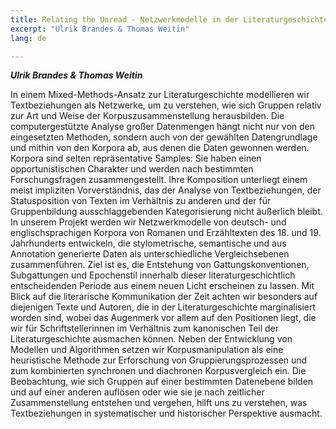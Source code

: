 ```yaml
---
title: Relating the Unread - Netzwerkmodelle in der Literaturgeschichte
excerpt: "Ulrik Brandes & Thomas Weitin"
lang: de

---
```


***Ulrik Brandes & Thomas Weitin***

In einem Mixed-Methods-Ansatz zur Literaturgeschichte modellieren wir Textbeziehungen als Netzwerke, um zu verstehen, wie sich Gruppen relativ zur Art und Weise der Korpuszusammenstellung herausbilden.
Die computergestützte Analyse großer Datenmengen hängt nicht nur von den eingesetzten Methoden, sondern auch von der gewählten Datengrundlage und mithin von den Korpora ab, aus denen die Daten gewonnen werden. Korpora sind selten repräsentative Samples: Sie haben einen opportunistischen Charakter und werden nach bestimmten Forschungsfragen zusammengestellt. Ihre Komposition unterliegt einem meist impliziten Vorverständnis, das der Analyse von Textbeziehungen, der Statusposition von Texten im Verhältnis zu anderen und der für Gruppenbildung ausschlaggebenden Kategorisierung nicht äußerlich bleibt.
In unserem Projekt werden wir Netzwerkmodelle von deutsch- und englischsprachigen Korpora von Romanen und Erzähltexten des 18. und 19. Jahrhunderts entwickeln, die stylometrische, semantische und aus Annotation generierte Daten als unterschiedliche Vergleichsebenen zusammenführen. Ziel ist es, die Entstehung von Gattungskonventionen, Subgattungen und Epochenstil innerhalb dieser literaturgeschichtlich entscheidenden Periode aus einem neuen Licht erscheinen zu lassen. Mit Blick auf die literarische Kommunikation der Zeit achten wir besonders auf diejenigen Texte und Autoren, die in der Literaturgeschichte marginalisiert worden sind, wobei das Augenmerk vor allem auf den Positionen liegt, die wir für Schriftstellerinnen im Verhältnis zum kanonischen Teil der Literaturgeschichte ausmachen können.
Neben der Entwicklung von Modellen und Algorithmen setzen wir Korpusmanipulation als eine heuristische Methode zur Erforschung von Gruppierungsprozessen und zum kombinierten synchronen und diachronen Korpusvergleich ein. Die Beobachtung, wie sich Gruppen auf einer bestimmten Datenebene bilden und auf einer anderen auflösen oder wie sie je nach zeitlicher Zusammenstellung entstehen und vergehen, hilft uns zu verstehen, was Textbeziehungen in systematischer und historischer Perspektive ausmacht.



